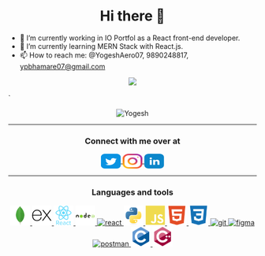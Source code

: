 <h1 align= "center">
Hi there 👋
</h1>

- 🔭 I’m currently working in IO Portfol as a React front-end developer.
- 🌱 I’m currently learning MERN Stack with React.js.
- 📫 How to reach me: @YogeshAero07, 9890248817, ypbhamare07@gmail.com

<p align="center">
<img src = "https://github-readme-stats.vercel.app/api?username=yogeshaero07&show_icons=true&theme=synthwave"/>
</p>
`
<p align="center"><img src="https://github-readme-stats.vercel.app/api/top-langs?username=yogeshaero07&show_icons=true&theme=synthwave&locale=en&layout=compact" alt="Yogesh" /></p>

<hr/>

<h3 align="center">Connect with me over at</h3>

<p align="center"> 
<a href="https://twitter.com/YogeshAero07" target="blank">
    <img align="center" src="twitter.svg" alt="vaibhavd2103" height="30" width="40" />
</a>
<a href="https://www.instagram.com/yogeshaero07/" target="blank">
    <img align="center" src="instagram.svg" alt="vaibhavd2103" height="30" width="40" />
</a>
<a href="https://www.linkedin.com/in/yogeshaero07" target="blank">
    <img align="center" src="linkedin.svg" alt="vaibhavdange" height="30" width="40" />
</a>
</p>

<hr/>

<h3 align="center">Languages and tools</h3>

<p align="center">
<a href="https://www.mongodb.com/cloud/atlas/lp/try2-in?utm_source=google&utm_campaign=gs_apac_india_search_core_brand_atlas_desktop&utm_term=mongodb&utm_medium=cpc_paid_search&utm_ad=e&utm_ad_campaign_id=12212624347" target="_blank"> 
    <img src="https://github.com/devicons/devicon/blob/master/icons/mongodb/mongodb-original.svg" alt="react" width="40" height="40"/> 
</a>
<a href="https://expressjs.com/" target="_blank"> 
    <img src="https://github.com/devicons/devicon/blob/master/icons/express/express-original.svg" alt="react" width="40" height="40"/> 
</a>
<a href="https://reactnative.dev/" target="_blank"> 
    <img src="https://raw.githubusercontent.com/devicons/devicon/master/icons/react/react-original-wordmark.svg" alt="react" width="40" height="40"/> 
</a>
<a href="https://nodejs.org/en/" target="_blank"> 
    <img src="https://raw.githubusercontent.com/devicons/devicon/master/icons/nodejs/nodejs-original-wordmark.svg" alt="react" width="40" height="40"/> 
</a>
<a href="https://firebase.google.com/" target="_blank"> 
    <img src="https://www.vectorlogo.zone/logos/firebase/firebase-icon.svg" alt="react" width="40" height="40"/> 
</a>
<a href="https://www.python.org/" target="_blank"> 
    <img src="https://github.com/devicons/devicon/blob/master/icons/python/python-original.svg" width="40" height="40"/> 
</a>
<a href="https://www.javascript.com/" target="_blank"> 
    <img src="https://github.com/devicons/devicon/blob/master/icons/javascript/javascript-plain.svg" alt="react" width="40" height="40"/> 
</a>
<a href="https://html.com/" target="_blank"> 
    <img src="https://github.com/devicons/devicon/blob/master/icons/html5/html5-plain.svg" alt="react" width="40" height="40"/> 
</a>
<a href="https://www.w3schools.com/css/" target="_blank"> 
    <img src="https://github.com/devicons/devicon/blob/master/icons/css3/css3-plain.svg" alt="react" width="40" height="40"/> 
</a>
<a href="https://git-scm.com/" target="_blank"> 
    <img src="https://www.vectorlogo.zone/logos/git-scm/git-scm-icon.svg" alt="git" width="40" height="40"/> 
</a>
<a href="https://www.figma.com/" target="_blank"> 
    <img src="https://www.vectorlogo.zone/logos/figma/figma-icon.svg" alt="figma" width="40" height="40"/> 
</a>
<a href="https://postman.com" target="_blank"> 
    <img src="https://www.vectorlogo.zone/logos/getpostman/getpostman-icon.svg" alt="postman" width="40" height="40"/> 
</a>
<a href="https://www.cprogramming.com/" target="_blank"> 
    <img src="https://raw.githubusercontent.com/devicons/devicon/master/icons/c/c-original.svg" alt="c" width="40" height="40"/> 
</a>
<a href="https://www.w3schools.com/cpp/" target="_blank"> 
    <img src="https://raw.githubusercontent.com/devicons/devicon/master/icons/cplusplus/cplusplus-original.svg" alt="cplusplus" width="40" height="40"/> 
</a>

</p>
